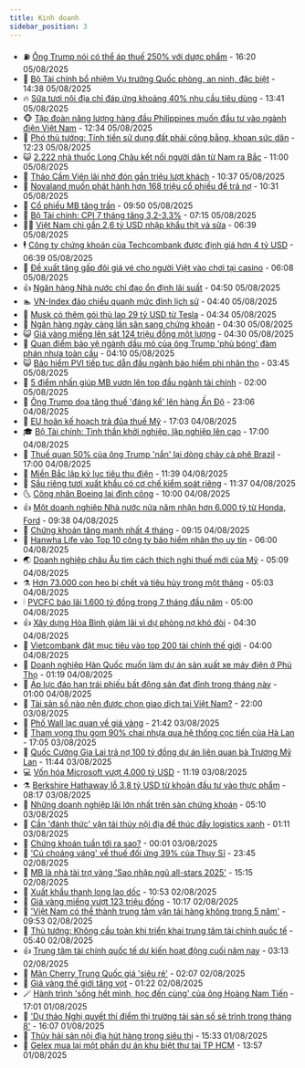 ```yaml
---
title: Kinh doanh
sidebar_position: 3
---
```


<!-- vnexpress-kinh-doanh:START -->
- ⛽️ [Ông Trump nói có thể áp thuế 250% với dược phẩm](https://vnexpress.net/ong-trump-noi-co-the-ap-thue-250-voi-duoc-pham-4923148.html) - 16:20 05/08/2025
- 🐲 [Bộ Tài chính bổ nhiệm Vụ trưởng Quốc phòng, an ninh, đặc biệt](https://vnexpress.net/bo-tai-chinh-bo-nhiem-vu-truong-quoc-phong-an-ninh-dac-biet-4923127.html) - 14:38 05/08/2025
- 🔥 [Sữa tươi nội địa chỉ đáp ứng khoảng 40% nhu cầu tiêu dùng](https://vnexpress.net/sua-tuoi-noi-dia-chi-dap-ung-khoang-40-nhu-cau-tieu-dung-4923119.html) - 13:41 05/08/2025
- 🐵 [Tập đoàn năng lượng hàng đầu Philippines muốn đầu tư vào ngành điện Việt Nam](https://vnexpress.net/tap-doan-nang-luong-hang-dau-philippines-muon-dau-tu-vao-nganh-dien-viet-nam-4923108.html) - 12:34 05/08/2025
- 🦅 [Phó thủ tướng: Tính tiền sử dụng đất phải công bằng, khoan sức dân](https://vnexpress.net/pho-thu-tuong-tinh-tien-su-dung-dat-phai-cong-bang-khoan-suc-dan-4923096.html) - 12:23 05/08/2025
- 😺 [2.222 nhà thuốc Long Châu kết nối người dân từ Nam ra Bắc](https://vnexpress.net/2-222-nha-thuoc-long-chau-ket-noi-nguoi-dan-tu-nam-ra-bac-4923087.html) - 11:00 05/08/2025
- 🤩 [Thảo Cầm Viên lãi nhờ đón gần triệu lượt khách](https://vnexpress.net/thao-cam-vien-lai-nho-don-gan-trieu-luot-khach-4922947.html) - 10:37 05/08/2025
- 🌮 [Novaland muốn phát hành hơn 168 triệu cổ phiếu để trả nợ](https://vnexpress.net/novaland-muon-phat-hanh-hon-168-trieu-co-phieu-de-tra-no-nhom-ong-bui-thanh-nhon-4923000.html) - 10:31 05/08/2025
- 🧰 [Cổ phiếu MB tăng trần](https://vnexpress.net/co-phieu-mb-tang-tran-4923054.html) - 09:50 05/08/2025
- 🤔 [Bộ Tài chính: CPI 7 tháng tăng 3,2-3,3%](https://vnexpress.net/bo-tai-chinh-cpi-7-thang-tang-3-2-3-3-4922913.html) - 07:15 05/08/2025
- 🧑‍💻 [Việt Nam chi gần 2,6 tỷ USD nhập khẩu thịt và sữa](https://vnexpress.net/viet-nam-chi-gan-2-6-ty-usd-nhap-khau-thit-va-sua-4922830.html) - 06:39 05/08/2025
- 🕴 [Công ty chứng khoán của Techcombank được định giá hơn 4 tỷ USD](https://vnexpress.net/cong-ty-chung-khoan-cua-techcombank-duoc-dinh-gia-hon-4-ty-usd-4922608.html) - 06:39 05/08/2025
- 🦩 [Đề xuất tăng gấp đôi giá vé cho người Việt vào chơi tại casino](https://vnexpress.net/de-xuat-tang-gap-doi-gia-ve-cho-nguoi-viet-vao-choi-tai-casino-4922889.html) - 06:08 05/08/2025
- 👍 [Ngân hàng Nhà nước chỉ đạo ổn định lãi suất](https://vnexpress.net/ngan-hang-nha-nuoc-chi-dao-on-dinh-lai-suat-4922850.html) - 04:50 05/08/2025
- 🏊 [VN-Index đảo chiều quanh mức đỉnh lịch sử](https://vnexpress.net/chung-khoan-tiep-tuc-lap-dinh-moi-4922866.html) - 04:40 05/08/2025
- 🤡 [Musk có thêm gói thù lao 29 tỷ USD từ Tesla](https://vnexpress.net/musk-co-them-goi-thu-lao-29-ty-usd-tu-tesla-4922867.html) - 04:34 05/08/2025
- 👀 [Ngân hàng ngày càng lấn sân sang chứng khoán](https://vnexpress.net/ngan-hang-ngay-cang-lan-san-sang-chung-khoan-4920833.html) - 04:30 05/08/2025
- 😺 [Giá vàng miếng lên sát 124 triệu đồng một lượng](https://vnexpress.net/gia-vang-moi-nhat-hom-nay-5-8-4922868.html) - 04:30 05/08/2025
- 🦣 [Quan điểm bảo vệ ngành dầu mỏ của ông Trump &#39;phủ bóng&#39; đàm phán nhựa toàn cầu](https://vnexpress.net/quan-diem-bao-ve-nganh-dau-mo-cua-ong-trump-phu-bong-dam-phan-nhua-toan-cau-4922775.html) - 04:10 05/08/2025
- 😺 [Bảo hiểm PVI tiếp tục dẫn đầu ngành bảo hiểm phi nhân thọ](https://vnexpress.net/bao-hiem-pvi-tiep-tuc-dan-dau-nganh-bao-hiem-phi-nhan-tho-4922721.html) - 03:45 05/08/2025
- 💼 [5 điểm nhấn giúp MB vươn lên top đầu ngành tài chính](https://vnexpress.net/5-diem-nhan-giup-mb-vuon-len-top-dau-nganh-tai-chinh-4922735.html) - 02:00 05/08/2025
- 🤗 [Ông Trump dọa tăng thuế &#39;đáng kể&#39; lên hàng Ấn Độ](https://vnexpress.net/ong-trump-doa-tang-thue-dang-ke-len-hang-an-do-4922680.html) - 23:06 04/08/2025
- 👀 [EU hoãn kế hoạch trả đũa thuế Mỹ](https://vnexpress.net/eu-hoan-ke-hoach-tra-dua-thue-my-4922673.html) - 17:03 04/08/2025
- 🎓 [Bộ Tài chính: Tinh thần khởi nghiệp, lập nghiệp lên cao](https://vnexpress.net/bo-tai-chinh-tinh-than-khoi-nghiep-lap-nghiep-len-cao-4922670.html) - 17:00 04/08/2025
- 🗽 [Thuế quan 50% của ông Trump &#39;nắn&#39; lại dòng chảy cà phê Brazil](https://vnexpress.net/thue-quan-50-cua-ong-trump-nan-lai-dong-chay-ca-phe-brazil-4922549.html) - 17:00 04/08/2025
- 🚀 [Miền Bắc lập kỷ lục tiêu thụ điện](https://vnexpress.net/mien-bac-lap-ky-luc-tieu-thu-dien-4922627.html) - 11:39 04/08/2025
- 🤗 [Sầu riêng tươi xuất khẩu có cơ chế kiểm soát riêng](https://vnexpress.net/sau-rieng-tuoi-xuat-khau-co-co-che-kiem-soat-rieng-4922561.html) - 11:37 04/08/2025
- 🌜 [Công nhân Boeing lại đình công](https://vnexpress.net/cong-nhan-boeing-lai-dinh-cong-4922488.html) - 10:00 04/08/2025
- 👍 [Một doanh nghiệp Nhà nước nửa năm nhận hơn 6.000 tỷ từ Honda, Ford](https://vnexpress.net/mot-doanh-nghiep-nha-nuoc-nua-nam-nhan-hon-6-000-ty-tu-honda-ford-4922517.html) - 09:38 04/08/2025
- 🤖 [Chứng khoán tăng mạnh nhất 4 tháng](https://vnexpress.net/chung-khoan-tang-manh-nhat-4-thang-4922562.html) - 09:15 04/08/2025
- 🫣 [Hanwha Life vào Top 10 công ty bảo hiểm nhân thọ uy tín](https://vnexpress.net/hanwha-life-vao-top-10-cong-ty-bao-hiem-nhan-tho-uy-tin-4922470.html) - 06:00 04/08/2025
- 🌏 [Doanh nghiệp châu Âu tìm cách thích nghi thuế mới của Mỹ](https://vnexpress.net/doanh-nghiep-chau-au-tim-cach-thich-nghi-thue-moi-cua-my-4922452.html) - 05:09 04/08/2025
- ⚗️ [Hơn 73.000 con heo bị chết và tiêu hủy trong một tháng](https://vnexpress.net/hon-73-000-con-heo-bi-chet-va-tieu-huy-trong-mot-thang-4922387.html) - 05:03 04/08/2025
- 🕯 [PVCFC báo lãi 1.600 tỷ đồng trong 7 tháng đầu năm](https://vnexpress.net/pvcfc-bao-lai-1-600-ty-dong-trong-7-thang-dau-nam-4922416.html) - 05:00 04/08/2025
- 👍 [Xây dựng Hòa Bình giảm lãi vì dự phòng nợ khó đòi](https://vnexpress.net/xay-dung-hoa-binh-giam-lai-vi-du-phong-no-kho-doi-4922355.html) - 04:30 04/08/2025
- 🤠 [Vietcombank đặt mục tiêu vào top 200 tài chính thế giới](https://vnexpress.net/vietcombank-dat-muc-tieu-vao-top-200-tai-chinh-the-gioi-4922359.html) - 04:00 04/08/2025
- 🌊 [Doanh nghiệp Hàn Quốc muốn làm dự án sản xuất xe máy điện ở Phú Thọ](https://vnexpress.net/doanh-nghiep-han-quoc-muon-lam-du-an-san-xuat-xe-may-dien-o-phu-tho-4922277.html) - 01:19 04/08/2025
- 🌈 [Áp lực đáo hạn trái phiếu bất động sản đạt đỉnh trong tháng này](https://vnexpress.net/ap-luc-dao-han-trai-phieu-bat-dong-san-dat-dinh-trong-thang-nay-4922239.html) - 01:00 04/08/2025
- 🥳 [Tài sản số nào nên được chọn giao dịch tại Việt Nam?](https://vnexpress.net/tai-san-so-nao-nen-duoc-chon-giao-dich-tai-viet-nam-4922054.html) - 22:00 03/08/2025
- 🐻 [Phố Wall lạc quan về giá vàng](https://vnexpress.net/pho-wall-lac-quan-ve-gia-vang-4922235.html) - 21:42 03/08/2025
- 💫 [Tham vọng thu gom 90% chai nhựa qua hệ thống cọc tiền của Hà Lan](https://vnexpress.net/tham-vong-thu-gom-90-chai-nhua-qua-he-thong-coc-tien-cua-ha-lan-4921807.html) - 17:05 03/08/2025
- 🤩 [Quốc Cường Gia Lai trả nợ 100 tỷ đồng dự án liên quan bà Trương Mỹ Lan](https://vnexpress.net/quoc-cuong-gia-lai-tra-no-100-ty-dong-du-an-lien-quan-ba-truong-my-lan-4922199.html) - 11:44 03/08/2025
- 💻 [Vốn hóa Microsoft vượt 4.000 tỷ USD](https://vnexpress.net/von-hoa-microsoft-vuot-4-000-ty-usd-4922204.html) - 11:19 03/08/2025
- ⚗️ [Berkshire Hathaway lỗ 3,8 tỷ USD từ khoản đầu tư vào thực phẩm](https://vnexpress.net/berkshire-hathaway-lo-3-8-ty-usd-tu-khoan-dau-tu-vao-thuc-pham-4922148.html) - 08:17 03/08/2025
- 🌈 [Những doanh nghiệp lãi lớn nhất trên sàn chứng khoán](https://vnexpress.net/nhung-doanh-nghiep-lai-lon-nhat-tren-san-chung-khoan-4921744.html) - 05:10 03/08/2025
- 🌝 [Cần &#39;đánh thức&#39; vận tải thủy nội địa để thúc đẩy logistics xanh](https://vnexpress.net/can-danh-thuc-van-tai-thuy-noi-dia-de-thuc-day-logistics-xanh-4921966.html) - 01:11 03/08/2025
- 🥸 [Chứng khoán tuần tới ra sao?](https://vnexpress.net/du-bao-chung-khoan-vn-index-tuan-toi-4-8-8-se-ra-sao-4921956.html) - 00:01 03/08/2025
- 🦆 [&#39;Cú choáng váng&#39; về thuế đối ứng 39% của Thụy Sĩ](https://vnexpress.net/cu-choang-vang-ve-thue-doi-ung-39-cua-thuy-si-4922006.html) - 23:45 02/08/2025
- 🌋 [MB là nhà tài trợ vàng &#39;Sao nhập ngũ all-stars 2025&#39;](https://vnexpress.net/mb-la-nha-tai-tro-vang-sao-nhap-ngu-all-stars-2025-4922024.html) - 15:15 02/08/2025
- 🦍 [Xuất khẩu thanh long lao dốc](https://vnexpress.net/xuat-khau-thanh-long-lao-doc-4921974.html) - 10:53 02/08/2025
- 🤔 [Giá vàng miếng vượt 123 triệu đồng](https://vnexpress.net/gia-vang-mieng-vuot-123-trieu-dong-4921990.html) - 10:17 02/08/2025
- 🧰 [&#39;Việt Nam có thể thành trung tâm vận tải hàng không trong 5 năm&#39;](https://vnexpress.net/viet-nam-co-the-thanh-trung-tam-van-tai-hang-khong-trong-5-nam-4921928.html) - 09:53 02/08/2025
- 🌝 [Thủ tướng: Không cầu toàn khi triển khai trung tâm tài chính quốc tế](https://vnexpress.net/thu-tuong-khong-cau-toan-khi-trien-khai-trung-tam-tai-chinh-quoc-te-4921916.html) - 05:40 02/08/2025
- 👍 [Trung tâm tài chính quốc tế dự kiến hoạt động cuối năm nay](https://vnexpress.net/trung-tam-tai-chinh-quoc-te-du-kien-hoat-dong-cuoi-nam-nay-4921859.html) - 03:13 02/08/2025
- 🗽 [Mận Cherry Trung Quốc giá &#39;siêu rẻ&#39;](https://vnexpress.net/man-cherry-trung-quoc-gia-sieu-re-4920295.html) - 02:07 02/08/2025
- 🐎 [Giá vàng thế giới tăng vọt](https://vnexpress.net/gia-vang-the-gioi-tang-vot-4921820.html) - 01:22 02/08/2025
- 🪄 [Hành trình &#39;sống hết mình, học đến cùng&#39; của ông Hoàng Nam Tiến](https://vnexpress.net/hanh-trinh-song-het-minh-hoc-den-cung-cua-ong-hoang-nam-tien-4921329.html) - 17:01 01/08/2025
- 🎊 [&#39;Dự thảo Nghị quyết thí điểm thị trường tài sản số sẽ trình trong tháng 8&#39;](https://vnexpress.net/du-thao-nghi-quyet-thi-diem-thi-truong-tai-san-so-se-trinh-trong-thang-8-4921800.html) - 16:07 01/08/2025
- 🗽 [Thủy hải sản nội địa hút hàng trong siêu thị](https://vnexpress.net/thuy-hai-san-noi-dia-hut-hang-trong-sieu-thi-4921775.html) - 15:33 01/08/2025
- 🦩 [Gelex mua lại một phần dự án khu biệt thự tại TP HCM](https://vnexpress.net/gelex-mua-lai-mot-phan-du-an-khu-biet-thu-tai-tp-hcm-4921727.html) - 13:57 01/08/2025<!-- vnexpress-kinh-doanh:END -->
